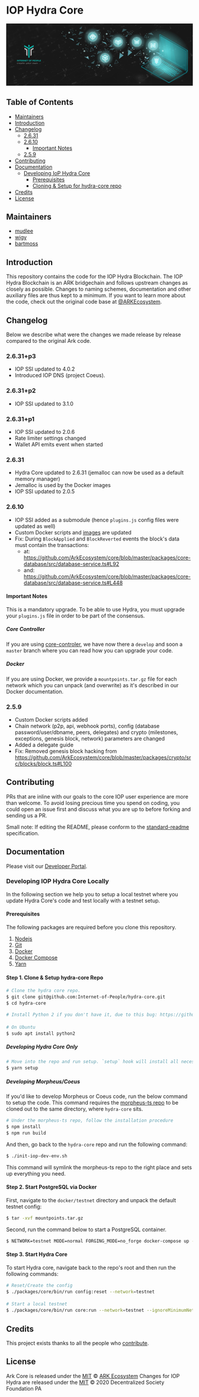 # IOP Hydra Core

<p align="center">
    <img src="banner.jpg" />
</p>

## Table of Contents <!-- omit in toc -->

- [Maintainers](#maintainers)
- [Introduction](#introduction)
- [Changelog](#changelog)
  - [2.6.31](#2631)
  - [2.6.10](#2610)
    - [Important Notes](#important-notes)
  - [2.5.9](#259)
- [Contributing](#contributing)
- [Documentation](#documentation)
  - [Developing IoP Hydra Core](#developing-iop-hydra-core)
    - [Prerequisites](#prerequisites)
    - [Cloning & Setup for hydra-core repo](#cloning--setup-for-hydra-core-repo)
- [Credits](#credits)
- [License](#license)

## Maintainers

-   [mudlee](https://github.com/mudlee)
-   [wigy](https://github.com/wigy-opensource-developer)
-   [bartmoss](https://github.com/izolyomi)

## Introduction

This repository contains the code for the IOP Hydra Blockchain. The IOP Hydra Blockchain is an ARK bridgechain and follows upstream changes as closely as possible.
Changes to naming schemes, documentation and other auxiliary files are thus kept to a minimum. If you want to learn more about the code, check out the original code base at [@ARKEcosystem](https://github.com/ARKEcosystem/core.git).

## Changelog

Below we describe what were the changes we made release by release compared to the original Ark code.

### 2.6.31+p3

-   IOP SSI updated to 4.0.2
-   Introduced IOP DNS (project Coeus).

### 2.6.31+p2

-   IOP SSI updated to 3.1.0

### 2.6.31+p1

-   IOP SSI updated to 2.0.6
-   Rate limiter settings changed
-   Wallet API emits event when started

### 2.6.31

-   Hydra Core updated to 2.6.31 (jemalloc can now be used as a default memory manager)
-   Jemalloc is used by the Docker images
-   IOP SSI updated to 2.0.5

### 2.6.10

-   IOP SSI added as a submodule (hence `plugins.js` config files were updated as well)
-   Custom Docker scripts and [images](https://hub.docker.com/repository/docker/internetofpeople/hydra-core) are updated
-   Fix: During `BlockApplied` and `BlockReverted` events the block's data must contain the transactions:
    -   at: <https://github.com/ArkEcosystem/core/blob/master/packages/core-database/src/database-service.ts#L92>
    -   and: <https://github.com/ArkEcosystem/core/blob/master/packages/core-database/src/database-service.ts#L448>

#### Important Notes

This is a mandatory upgrade. To be able to use Hydra, you must upgrade your `plugins.js` file in order to be part of the consensus.

##### Core Controller

If you are using [core-controler](https://github.com/Internet-of-People/core-control), we have now there a `develop` and soon a `master` branch where you can read how you can upgrade your code.

##### Docker

If you are using Docker, we provide a `mountpoints.tar.gz` file for each network which you can unpack (and overwrite) as it's described in our Docker documentation.

### 2.5.9

-   Custom Docker scripts added
-   Chain network (p2p, api, webhook ports), config (database password/user/dbname, peers, delegates) and crypto (milestones, exceptions, genesis block, network) parameters are changed
-   Added a delegate guide
-   Fix: Removed genesis block hacking from <https://github.com/ArkEcosystem/core/blob/master/packages/crypto/src/blocks/block.ts#L100>

## Contributing

PRs that are inline with our goals to the core IOP user experience are
more than welcome. To avoid losing precious time you spend on coding, you could
open an issue first and discuss what you are up to before forking and sending us
a PR.

Small note: If editing the README, please conform to the
[standard-readme](https://github.com/RichardLitt/standard-readme) specification.

## Documentation

Please visit our [Developer Portal](https://iop-stack.iop.rocks/dids-and-claims/specification/#/).

### Developing IOP Hydra Core Locally

In the following section we help you to setup a local testnet where you update Hydra Core's code and test locally with a testnet setup.

#### Prerequisites

The following packages are required before you clone this repository.

1. [Nodejs](https://nodejs.org/en/)
2. [Git](https://git-scm.com/)
3. [Docker](https://www.docker.com/)
4. [Docker Compose](https://docs.docker.com/compose/install/)
5. [Yarn](https://yarnpkg.com/en/)

#### Step 1. Clone & Setup hydra-core Repo

```bash
# Clone the hydra core repo.
$ git clone git@github.com:Internet-of-People/hydra-core.git
$ cd hydra-core
```

```bash
# Install Python 2 if you don't have it, due to this bug: https://github.com/JoshuaWise/better-sqlite3/issues/310

# On Ubuntu
$ sudo apt install python2
```

##### Developing Hydra Core Only

```bash
# Move into the repo and run setup. `setup` hook will install all necessary Javascript dependencies to get you up and running with Hydra core.
$ yarn setup
```

##### Developing Morpheus/Coeus

If you'd like to develop Morpheus or Coeus code, run the below command to setup the code.
This command requires the [morpheus-ts repo](https://github.com/Internet-of-People/morpheus-ts) to be cloned out to the same directory, where `hydra-core` sits.

```bash
# Under the morpheus-ts repo, follow the installation procedure
$ npm install
$ npm run build
```

And then, go back to the `hydra-core` repo and run the following command:

```bash
$ ./init-iop-dev-env.sh
```

This command will symlink the morpheus-ts repo to the right place and sets up everything you need.

#### Step 2. Start PostgreSQL via Docker

First, navigate to the `docker/testnet` directory and unpack the default testnet config:

```bash
$ tar -xvf mountpoints.tar.gz
```

Second, run the command below to start a PostgreSQL container.

```bash
$ NETWORK=testnet MODE=normal FORGING_MODE=no_forge docker-compose up -d postgres
```

#### Step 3. Start Hydra Core

To start Hydra core, navigate back to the repo's root and then run the following commands:

```bash
# Reset/Create the config
$ ./packages/core/bin/run config:reset --network=testnet

# Start a local testnet
$ ./packages/core/bin/run core:run --network=testnet --ignoreMinimumNetworkReach --networkStart --env=test
```

## Credits

This project exists thanks to all the people who [contribute](../../contributors).

## License

Ark Core is released under the [MIT](LICENSE) © [ARK Ecosystem](https://ark.io)
Changes for IOP Hydra are released under the [MIT](LICENSE) © 2020 Decentralized Society Foundation PA
